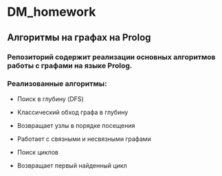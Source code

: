 # DM_homework

## Алгоритмы на графах на Prolog
### Репозиторий содержит реализации основных алгоритмов работы с графами на языке Prolog.

### Реализованные алгоритмы:
- Поиск в глубину (DFS)
- Классический обход графа в глубину
- Возвращает узлы в порядке посещения
- Работает с связными и несвязными графами

- Поиск циклов
- Возвращает первый найденный цикл
